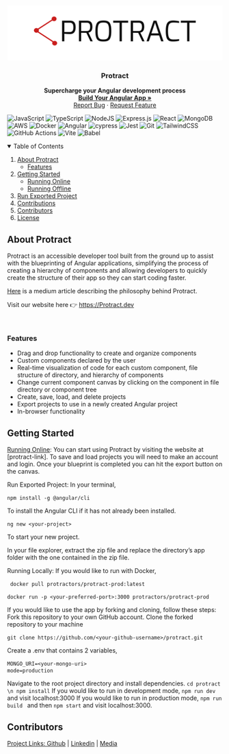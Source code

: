<br />
<div align="center">
  <a href="https://github.com/oslabs-beta/Protract">
    <img src="src/client/assets/protract-readme-logo.png" alt="Logo">
  </a>

<h3 align="center">Protract</h3>

  <p align="center">
    <strong>Supercharge your Angular development process</strong>
    <br />
    <a href="https://github.com/oslabs-beta/fflow"><strong>Build Your Angular App »</strong></a>
    <br />
    <a href="https://github.com/oslabs-beta/Protract/issues">Report Bug</a>
    ·
    <a href="https://github.com/oslabs-beta/Protract/issues">Request Feature</a>
  </p>
</div>

![JavaScript](https://img.shields.io/badge/javascript-%23323330.svg?style=for-the-badge&logo=javascript&logoColor=%23F7DF1E)
![TypeScript](https://img.shields.io/badge/typescript-%23007ACC.svg?style=for-the-badge&logo=typescript&logoColor=white)
![NodeJS](https://img.shields.io/badge/node.js-6DA55F?style=for-the-badge&logo=node.js&logoColor=white)
![Express.js](https://img.shields.io/badge/express.js-%23404d59.svg?style=for-the-badge&logo=express&logoColor=%2361DAFB)
![React](https://img.shields.io/badge/react-%2320232a.svg?style=for-the-badge&logo=react&logoColor=%2361DAFB)
![MongoDB](https://img.shields.io/badge/MongoDB-%234ea94b.svg?style=for-the-badge&logo=mongodb&logoColor=white)
![AWS](https://img.shields.io/badge/AWS-%23FF9900.svg?style=for-the-badge&logo=amazon-aws&logoColor=white)
![Docker](https://img.shields.io/badge/docker-%230db7ed.svg?style=for-the-badge&logo=docker&logoColor=white)
![Angular](https://img.shields.io/badge/Angular-DD0031?style=for-the-badge&logo=angular&logoColor=white)
![cypress](https://img.shields.io/badge/-cypress-%23E5E5E5?style=for-the-badge&logo=cypress&logoColor=058a5e)
![Jest](https://img.shields.io/badge/-jest-%23C21325?style=for-the-badge&logo=jest&logoColor=white)
![Git](https://img.shields.io/badge/git-%23F05033.svg?style=for-the-badge&logo=git&logoColor=white)
![TailwindCSS](https://img.shields.io/badge/Tailwind_CSS-38B2AC?style=for-the-badge&logo=tailwind-css&logoColor=white)
![GitHub Actions](https://img.shields.io/badge/github%20actions-%232671E5.svg?style=for-the-badge&logo=githubactions&logoColor=white)
![Vite](https://img.shields.io/badge/vite-%23646CFF.svg?style=for-the-badge&logo=vite&logoColor=white)
![Babel](https://img.shields.io/badge/Babel-F9DC3e?style=for-the-badge&logo=babel&logoColor=black)

<details open>
  <summary>Table of Contents</summary>
  <ol>
    <li>
      <a href="#about">About Protract</a>
      <ul>
       <li><a href="#features">Features</a></li>
      </ul>
    </li>
    <li>
      <a href="#getting-started">Getting Started</a>
      <ul>
        <li><a href="#online-mode">Running Online</a></li>
        <li><a href="#offline-mode">Running Offline</a></li>
      </ul>
    </li>
    <li><a href="#run-exported-project">Run Exported Project</a></li>
    <li><a href="#contributions">Contributions</a></li>
    <li><a href="#contributors">Contributors</a></li>
    <li><a href="#license">License</a></li>
  </ol>
</details>

## About Protract

Protract is an accessible developer tool built from the ground up to assist with the blueprinting of Angular applications, simplifying the process of creating a hierarchy of components and allowing developers to quickly create the structure of their app so they can start coding faster.

[Here](https://jpino831.medium.com/ease-into-your-next-react-app-with-fflow-f60c5a899817) is a medium article describing the philosophy behind Protract.

Visit our website here 👉 https://Protract.dev

<img src="">

### Features
- Drag and drop functionality to create and organize components
- Custom components declared by the user
- Real-time visualization of code for each custom component, file structure of directory, and hierarchy of components
- Change current component canvas by clicking on the component in file directory or component tree
- Create, save, load, and delete projects
- Export projects to use in a newly created Angular project
- In-browser functionality

## Getting Started
[Running Online](#online-mode):
You can start using Protract by visiting the website at [protract-link].
To save and load projects you will need to make an account and login. Once your blueprint is completed you can hit the export button on the canvas.

Run Exported Project:
In your terminal, 
```
npm install -g @angular/cli
``` 
To install the Angular CLI if it has not already been installed.

```
ng new <your-project>
``` 
To start your new project.

In your file explorer, extract the zip file and replace the directory’s app folder with the one contained in the zip file.

Running Locally:
If you would like to run with Docker, 
```
 docker pull protractors/protract-prod:latest 
```

```
docker run -p <your-preferred-port>:3000 protractors/protract-prod 
```
If you would like to use the app by forking and cloning, follow these steps:
Fork this repository to your own GitHub account.
Clone the forked repository to your machine 
```
git clone https://github.com/<your-github-username>/protract.git
```

Create a .env that contains 2 variables, 
```
MONGO_URI=<your-mongo-uri>
mode=production 
```

Navigate to the root project directory and install dependencies. ```cd protract \n npm install```
If you would like to run in development mode, ``` npm run dev ``` and visit localhost:3000
If you would like to run in production mode, ```npm run build ``` and then ```npm start``` and visit localhost:3000.


















































## Contributors

<a href="https://github.com/oslabs-beta/Protract/contributors">


Project Links: [Github](https://github.com/oslabs-beta/fflow) | [Linkedin](https://www.linkedin.com/company/fflowdev) | [Media](https://jpino831.medium.com/ease-into-your-next-react-app-with-fflow-f60c5a899817)
